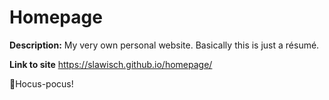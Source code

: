 # Homepage
**Description:** 
My very own personal website. Basically this is just a résumé.

**Link to site**
https://slawisch.github.io/homepage/

🧙Hocus-pocus!